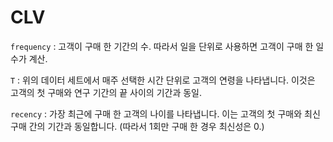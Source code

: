 # CLV

`frequency` : 고객이 구매 한 기간의 수. 따라서 일을 단위로 사용하면 고객이 구매 한 일 수가 계산.

`T` : 위의 데이터 세트에서 매주 선택한 시간 단위로 고객의 연령을 나타냅니다. 이것은 고객의 첫 구매와 연구 기간의 끝 사이의 기간과 동일.

`recency` : 가장 최근에 구매 한 고객의 나이를 나타냅니다. 이는 고객의 첫 구매와 최신 구매 간의 기간과 동일합니다. (따라서 1회만 구매 한 경우 최신성은 0.)
